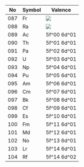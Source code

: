 
No | Symbol | Valence
------------ | ------------- | ------------
087 | Fr | <img src="https://latex.codecogs.com/svg.latex?\Large&space;[Rn]7s^{1}"/>
088 | Ra | <img src="https://latex.codecogs.com/svg.latex?\Large&space;[Rn]7s^{2}"/>
089 | Ac | 5f^00 6d^01
090 | Th | 5f^01 6d^01
091 | Pa | 5f^02 6d^01
092 | U  | 5f^03 6d^01
093 | Np | 5f^04 6d^01
094 | Pu | 5f^05 6d^01
095 | Am | 5f^06 6d^01
096 | Cm | 5f^07 6d^01
097 | Bk | 5f^08 6d^01
098 | Cf | 5f^09 6d^01
099 | Es | 5f^10 6d^01
100 | Fm | 5f^11 6d^01
101 | Md | 5f^12 6d^01
102 | No | 5f^13 6d^01
103 | Lr | 5f^14 6d^01
104 | Rf | 5f^14 6d^02 
